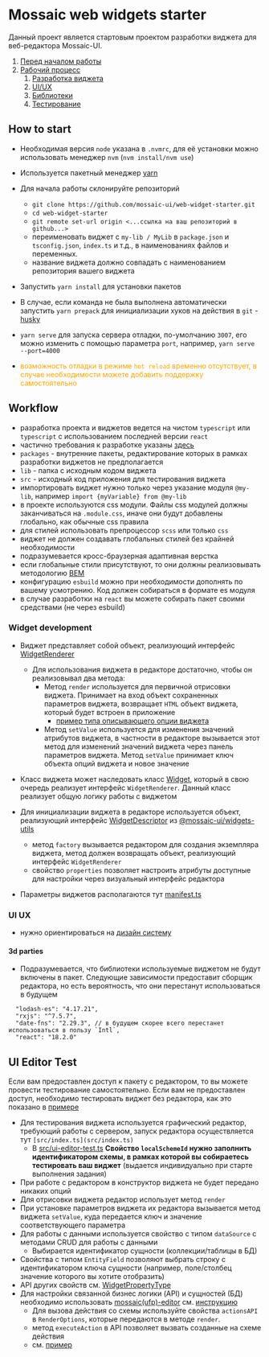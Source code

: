 # Mossaic web widgets starter

Данный проект является стартовым проектом разработки виджета для веб-редактора Mossaic-UI.


1. [Перед началом работы](#how-to-start)
1. [Рабочий процесс](#workflow)
   1. [Разработка виджета](#widget-development)
   1. [UI/UX](#ui-ux)
   1. [Библиотеки](#ui-ux)
   1. [Тестирование](#ui-editor-test)


## How to start

- Необходимая версия `node` указана в `.nvmrc`, для её установки можно использовать менеджер `nvm` (`nvm install/nvm use`)
- Используется пакетный менеджер [yarn](https://yarnpkg.com/getting-started/install)
- Для начала работы склонируйте репозиторий
  - `git clone https://github.com/mossaic-ui/web-widget-starter.git`
  - `cd web-widget-starter`
  - `git remote set-url origin <...ссылка на ваш репозиторий в github...>`
  - переименовать виджет с `my-lib / MyLib` в `package.json` и `tsconfig.json`, `index.ts` и т.д., в наименованиях файлов и переменных.
  - название виджета должно совпадать с наименованием репозитория вашего виджета

- Запустить `yarn install` для установки пакетов
- В случае, если команда не была выполнена автоматически запустить `yarn prepack` для инициализации хуков на действия в `git` - [husky](https://typicode.github.io/husky/#/)
- `yarn serve` для запуска сервера отладки, по-умолчанию `3007`, его можно изменить с помощью параметра `port`, например, `yarn serve --port=4000`
- <span style="color:orange">возможность отладки в режиме `hot reload` временно отсутствует, в случае необходимости можете добавить поддержку самостоятельно</span>

## Workflow

- разработка проекта и виджетов ведется на чистом `typescript` или `typescript` с использованием последней версии `react`
- частично требования к разработке указаны [здесь](https://www.notion.so/wevdevguide/typescript-0f70eb10219b408a861a6b49e3f745f3)
- `packages` - внутренние пакеты, редактирование которых в рамках разработки виджетов не предполагается
- `lib` - папка с исходным кодом виджета
- `src` - исходный код приложения для тестирования виджета
- импортировать виджет нужно только через указание модуля `@my-lib`, например `import {myVariable} from @my-lib`
- в проекте используются css модули. Файлы css модулей должны заканчиваться на `.module.css`, иначе они будут добавлены глобально, как обычные css правила
- для стилей использовать препроцессор `scss` или только `css`
- виджет не должен создавать глобальных стилей без крайней необходимости
- подразумевается кросс-браузерная адаптивная верстка
- если глобальные стили присутствуют, то они должны реализовывать методологию [BEM](https://yandex.com/dev/bem/)
- конфигурацию `esbuild` можно при необходимости дополнять по вашему усмотрению. Код должен собираться в формате es модуля
- в случае разработки на `react` вы можете собирать пакет своими средствами (не через esbuild) 

### Widget development

- Виджет представляет собой объект, реализующий интерфейс [WidgetRenderer](packages/widgets-utils/widget-renderer/widget-renderer.ts)
  - Для использования виджета в редакторе достаточно, чтобы он реализовывал два метода:
    - Метод `render` используется для первичной отрисовки виджета. Принимает на вход объект сохраненных параметров виджета, возвращает `HTML` объект виджета, который будет встроен в приложение
      - [пример типа описывающего опции виджета](lib/src/my-lib/my-lib-widget-options.ts)
    - Метод `setValue` используется для изменения значений атрибутов виджета, в частности в редакторе вызывается этот метод
      для изменений значений виджета через панель параметров виджета. Метод `setValue` принимает ключ объекта опций виджета и новое значение

- Класс виджета может наследовать класс [Widget](packages/widgets-utils/widget-renderer/widget.ts), который в свою очередь реализует интерфейс `WidgetRenderer`. Данный класс реализует общую логику работы с виджетом
- Для инициализации виджета в редакторе используется объект, реализующий интерфейс [WidgetDescriptor](packages/widgets-utils/editor-utils/widget-descriptor.ts) из [@mossaic-ui/widgets-utils](packages/widgets-utils)
  - метод `factory` вызывается редактором для создания экземпляра виджета, метод должен возвращать объект, реализующий интерфейс `WidgetRenderer`
  - свойство `properties` позволяет настроить атрибуты доступные для настройки через визуальный интерфейс редактора
- Параметры виджетов располагаются тут [manifest.ts](lib/src/manifest.ts)



### UI UX

- нужно ориентироваться на [дизайн систему](https://www.figma.com/file/2wOPCn4nxT0BKYLIaOZ78M/MOSSAIC-UI-KIT?node-id=0%3A1&t=lb2J23ZnY4y2rvfF-1)

#### 3d parties

- Подразумевается, что библиотеки используемые виджетом не будут включены в пакет. Следующие зависимости предоставит сборщик редактора, 
но есть вероятность, что они перестанут использоваться в будущем

```
  "lodash-es": "4.17.21",
  "rxjs": "^7.5.7",
  "date-fns": "2.29.3", // в будущем скорее всего перестанет использоваться в пользу `Intl`,
  "react": "18.2.0"
```


## UI Editor Test

Если вам предоставлен доступ к пакету с редактором, то вы можете провести тестирование самостоятельно.
Если вам не предоставлен доступ, необходимо тестировать виджет без редактора, как это показано в [примере](src/index.ts)

- Для тестирования виджета используется графический редактор, требующий работы с сервером, запуск редактора осуществляется тут `[src/index.ts](src/index.ts)`
  - В [src/ui-editor-test.ts](src/ui-editor-test.ts) **Свойство `localSchemeId` нужно заполнить идентификатором схемы, в рамках которой вы собираетесь тестировать ваш виджет** (выдается индивидуально при старте выполнения задания)
- При работе с редактором в конструктор виджета не будет передано никаких опций
- Для отрисовки виджета редактор использует метод `render`
- При установке параметров виджета их редактора вызывается метод виджета `setValue`, куда передается ключ и значение соответствующего параметра
- Для работы с данными используется свойство с типом `dataSource` с методами CRUD для работы с данными
  - Выбирается идентификатор сущности (коллекции/таблицы в БД)
- Свойства с типом `EntityField` позволяют выбрать строку с идентификатором ключа сущности (например, поле/столбец значение которого вы хотите отобразить)
- API других свойств см. [WidgetPropertyType](packages/widgets-utils/editor-utils/widget-property-type.ts)
- Для настройки связанной бизнес логики (API) и сущностей (БД) необходимо использовать [mossaic(ufp)-editor](https://editor.mossaic.dev.int.nt-com.ru/) см. [инструкцию]()
  - Для вызова действия со схемы используйте свойства `actionsAPI` в `RenderOptions`, которые передаются в методе `render`.
  - метод `executeAction` в API позволяет вызвать созданные на схеме действия
  - см. [пример](lib/src/my-lib/my-lib-widget.ts)
